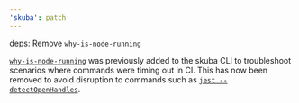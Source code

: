 ```yaml
---
'skuba': patch
---
```


deps: Remove `why-is-node-running`

[`why-is-node-running`](https://www.npmjs.com/package/why-is-node-running) was previously added to the skuba CLI to troubleshoot scenarios where commands were timing out in CI. This has now been removed to avoid disruption to commands such as [`jest --detectOpenHandles`](https://jestjs.io/docs/cli#--detectopenhandles).
